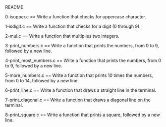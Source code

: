 README

0-isupper.c == Write a function that checks for uppercase character.

1-isdigit.c == Write a function that checks for a digit (0 through 9).

2-mul.c == Write a function that multiplies two integers.

3-print_numbers.c == Write a function that prints the numbers, from 0 to 9, followed by a new line.

4-print_most_numbers.c == Write a function that prints the numbers, from 0 to 9, followed by a new line.


5-more_numbers.c == Write a function that prints 10 times the numbers, from 0 to 14, followed by a new line.


6-print_line.c == Write a function that draws a straight line in the terminal.


7-print_diagonal.c == Write a function that draws a diagonal line on the terminal.

8-print_square.c == Write a function that prints a square, followed by a new line.


